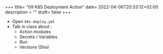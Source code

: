 +++
title= "09 K8S Deployment Action"
date= 2022-04-06T20:33:12+02:00
description = ""
draft= false
+++

- Open `k8s-deploy.yml`
- Talk in class about :
    - Action modules
    - Secrets / Variables
    - Run
    - Versions (Sha)
